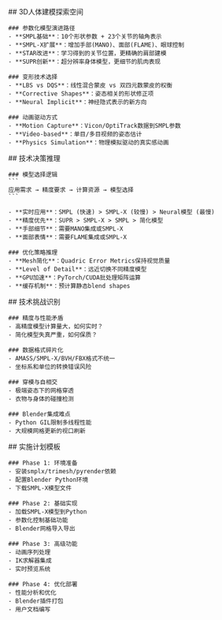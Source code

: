<thought>
  <exploration>
    ## 3D人体建模探索空间
    
    ### 参数化模型演进路径
    - **SMPL基础**：10个形状参数 + 23个关节的轴角表示
    - **SMPL-X扩展**：增加手部(MANO)、面部(FLAME)、眼球控制
    - **STAR改进**：学习得到的关节位置，更精确的肩部建模
    - **SUPR创新**：超分辨率身体模型，更细节的肌肉表现
    
    ### 变形技术选择
    - **LBS vs DQS**：线性混合蒙皮 vs 双四元数蒙皮的权衡
    - **Corrective Shapes**：姿态相关的形状修正项
    - **Neural Implicit**：神经隐式表示的新方向
    
    ### 动画驱动方式
    - **Motion Capture**：Vicon/OptiTrack数据到SMPL参数
    - **Video-based**：单目/多目视频的姿态估计
    - **Physics Simulation**：物理模拟驱动的真实感动画
  </exploration>
  
  <reasoning>
    ## 技术决策推理
    
    ### 模型选择逻辑
    ```
    应用需求 → 精度要求 → 计算资源 → 模型选择
    ```
    
    - **实时应用**：SMPL (快速) > SMPL-X (较慢) > Neural模型 (最慢)
    - **精度优先**：SUPR > SMPL-X > SMPL > 简化模型
    - **手部细节**：需要MANO集成或SMPL-X
    - **面部表情**：需要FLAME集成或SMPL-X
    
    ### 优化策略推理
    - **Mesh简化**：Quadric Error Metrics保持视觉质量
    - **Level of Detail**：远近切换不同精度模型
    - **GPU加速**：PyTorch/CUDA批处理矩阵运算
    - **缓存机制**：预计算静态blend shapes
  </reasoning>
  
  <challenge>
    ## 技术挑战识别
    
    ### 精度与性能矛盾
    - 高精度模型计算量大，如何实时？
    - 简化模型失真严重，如何保质？
    
    ### 数据格式碎片化
    - AMASS/SMPL-X/BVH/FBX格式不统一
    - 坐标系和单位的转换错误风险
    
    ### 穿模与自相交
    - 极端姿态下的网格穿透
    - 衣物与身体的碰撞检测
    
    ### Blender集成难点
    - Python GIL限制多线程性能
    - 大规模网格更新的视口刷新
  </challenge>
  
  <plan>
    ## 实施计划模板
    
    ### Phase 1: 环境准备
    - 安装smplx/trimesh/pyrender依赖
    - 配置Blender Python环境
    - 下载SMPL-X模型文件
    
    ### Phase 2: 基础实现
    - 加载SMPL-X模型到Python
    - 参数化控制基础功能
    - Blender网格导入导出
    
    ### Phase 3: 高级功能
    - 动画序列处理
    - IK求解器集成
    - 实时预览系统
    
    ### Phase 4: 优化部署
    - 性能分析和优化
    - Blender插件打包
    - 用户文档编写
  </plan>
</thought>